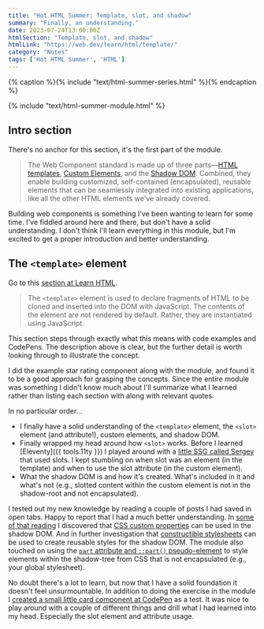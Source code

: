 ```yaml
---
title: "Hot HTML Summer: Template, slot, and shadow"
summary: "Finally, an understanding."
date: 2023-07-24T13:00:00Z
htmlSection: "Template, slot, and shadow"
htmlLink: "https://web.dev/learn/html/template/"
category: "Notes"
tags: ['Hot HTML Summer', 'HTML']
---
```

{% caption %}{% include "text/html-summer-series.html" %}{% endcaption %}

{% include "text/html-summer-module.html" %}

## Intro section

There's no anchor for this section, it's the first part of the module.

> The Web Component standard is made up of three parts—[HTML templates](https://developer.mozilla.org/docs/Web/Web_Components/Using_templates_and_slots), [Custom Elements](https://developer.mozilla.org/docs/Web/Web_Components/Using_custom_elements), and the [Shadow DOM](https://developer.mozilla.org/docs/Web/Web_Components/Using_shadow_DOM). Combined, they enable building customized, self-contained (encapsulated), reusable elements that can be seamlessly integrated into existing applications, like all the other HTML elements we've already covered.

Building web components is something I've been wanting to learn for some time. I've fiddled around here and there, but don't have a solid understanding. I don't think I'll learn everything in this module, but I'm excited to get a proper introduction and better understanding.

## The `<template>` element

Go to this [section at Learn HTML](https://web.dev/learn/html/template/#the-lesstemplategreater-element).

> The `<template>` element is used to declare fragments of HTML to be cloned and inserted into the DOM with JavaScript. The contents of the element are not rendered by default. Rather, they are instantiated using JavaScript.

This section steps through exactly what this means with code examples and CodePens. The description above is clear, but the further detail is worth looking through to illustrate the concept.

I did the example star rating component along with the module, and found it to be a good approach for grasping the concepts. Since the entire module was something I didn't know much about I'll summarize what I learned rather than listing each section with along with relevant quotes.

In no particular order...
* I finally have a solid understanding of the `<template>` element, the `<slot>` element (and attribute!), custom elements, and shadow DOM.
* Finally wrapped my head around how `<slot>` works. Before I learned [Eleventy]({{ tools.11ty }}) I played around with a [little SSG called Sergey](https://sergey.cool) that used slots. I kept stumbling on when slot was an element (in the template) and when to use the slot attribute (in the custom element).
* What the shadow DOM is and how it's created. What's included in it and what's not (e.g., slotted content within the custom element is not in the shadow-root and not encapsulated).

I tested out my new knowledge by reading a couple of posts I had saved in open tabs. Happy to report that I had a much better understanding. In [some of that reading](https://www.abeautifulsite.net/posts/a-web-components-primer/) I discovered that [CSS custom properties](https://developer.mozilla.org/en-US/docs/Web/CSS/Using_CSS_custom_properties) can be used in the shadow DOM. And in further investigation that [constructible stylesheets](https://web.dev/constructable-stylesheets/) can be used to create reusable styles for the shadow DOM. The module also touched on using the [`part` attribute and `::part()` pseudo-element](https://developer.mozilla.org/en-US/docs/Web/HTML/Global_attributes#part) to style elements within the shadow-tree from CSS that is not encapsulated (e.g., your global stylesheet).

No doubt there's a lot to learn, but now that I have a solid foundation it doesn't feel unsurmountable. In addition to doing the exercise in the module I [created a small little card component at CodePen](https://codepen.io/superterrific/pen/abQYEbN) as a test. It was nice to play around with a couple of different things and drill what I had learned into my head. Especially the slot element and attribute usage.










